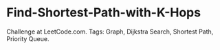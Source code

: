 # Find-Shortest-Path-with-K-Hops
Challenge at LeetCode.com. Tags: Graph, Dijkstra Search, Shortest Path, Priority Queue.
